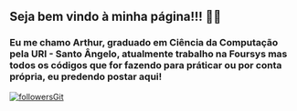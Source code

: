 ## Seja bem vindo à minha página!!! 👋😄

### Eu me chamo Arthur, graduado em Ciência da Computação pela URI - Santo Ângelo, atualmente trabalho na Foursys mas todos os códigos que for fazendo para práticar ou por conta própria, eu predendo postar aqui!

[![followersGit](https://img.shields.io/github/followers/arthurfigon?style=social)](https://github.com/arthurfigon)
<!--
**arthurfigon/arthurfigon** is a ✨ _special_ ✨ repository because its `README.md` (this file) appears on your GitHub profile.

Here are some ideas to get you started:

- 🔭 I’m currently working on ...
- 🌱 I’m currently learning ...
- 👯 I’m looking to collaborate on ...
- 🤔 I’m looking for help with ...
- 💬 Ask me about ...
- 📫 How to reach me: ...
- 😄 Pronouns: ...
- ⚡ Fun fact: ...
-->
